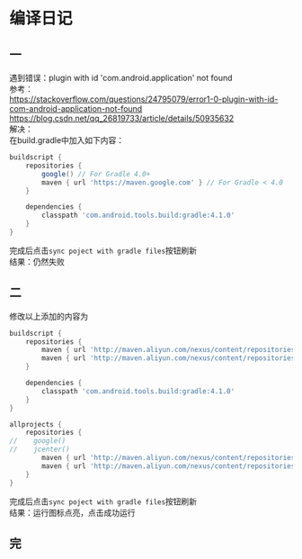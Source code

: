 # 编译日记

## 一

遇到错误：plugin with id 'com.android.application' not found  
参考：  
<https://stackoverflow.com/questions/24795079/error1-0-plugin-with-id-com-android-application-not-found>  
<https://blog.csdn.net/qq_26819733/article/details/50935632>  
解决：  
在build.gradle中加入如下内容：  

```gradle
buildscript {
    repositories {
        google() // For Gradle 4.0+
        maven { url 'https://maven.google.com' } // For Gradle < 4.0
    }

    dependencies {
        classpath 'com.android.tools.build:gradle:4.1.0'
    }
}
```

完成后点击`sync poject with gradle files`按钮刷新  
结果：仍然失败  

## 二

修改以上添加的内容为

```gradle
buildscript {
    repositories {
        maven { url 'http://maven.aliyun.com/nexus/content/repositories/google' }
        maven { url 'http://maven.aliyun.com/nexus/content/repositories/jcenter'}
    }

    dependencies {
        classpath 'com.android.tools.build:gradle:4.1.0'
    }
}

allprojects {
    repositories {
//    google()
//    jcenter()
        maven { url 'http://maven.aliyun.com/nexus/content/repositories/google' }
        maven { url 'http://maven.aliyun.com/nexus/content/repositories/jcenter'}
    }
}
```  

完成后点击`sync poject with gradle files`按钮刷新  
结果：运行图标点亮，点击成功运行  

## 完
